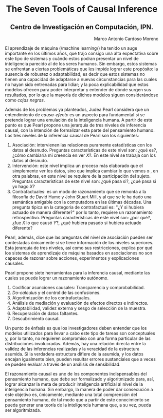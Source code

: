  <center><h1>The Seven Tools of Causal Inference </h1></center>
<center><h2>Centro de Investigación en Computación, IPN.</h2></center>
<p style="text-align:right;">Marco Antonio Cardoso Moreno</p>

El aprendizaje de máquina (/machine learning/) ha tenido un auge importante en
los últimos años, que trajo consigo una alta expectativa sobre este tipo de sistemas
y cuándo estos podran presentar un nivel de inteligencia parecido al de los seres
humanos. Sin embargo, estos sistemas se enfrentan a ciertas problemáticas que les
impide lograr este propósito: la ausencia de robustez o adaptabilidad, es decir que
estos sistemas no tienen una capacidad de adaptarse a nuevas circunstancias para
las cuales no hayan sido entrenadas para lidiar; y la poca explicabilidad que estos
modelos ofrecen para poder interpretar y entender de dónde surgen sus resultados,
por lo que la mayoría de dichos modelos siguen considerándose como *cajas negras*.

Además de los problemas ya planteados, Judea Pearl considera que un entendimiento
de *causa-efecto* es un aspecto para fundamental si se pretende lograr una emulación
de la inteligencia humana. A partir de este punto es que Pearl propone una jerarquía de
tres niveles de inferencia causal, con la intención de formalizar esta parte del
pensamiento humano. Los tres niveles de la inferencia causal de Pearl son los siguientes:
1. Asociación: intervienen las relaciones puramente estadísticas con los datos al desnudo.
Preguntas características de este nivel son: ¿qué es?, ¿cómo cambiaría mi creencia en ver
*X*?. En este nivel se trabaja con los datos al desnudo.
2. Intervención: este nivel implica un proceso más elaborado que el simplemente *ver* los
datos, sino que implica cambiar lo que vemos o , en otra palabras, en este nivel se requiere
de la participación del sujeto. Preguntas características de este nivel son:
¿qué pasa si?, ¿qué pasa si yo hago *X*?
3. Contrafactuales: es un modo de razonamiento que se remonta a la filosofía de David Hume
y John Stuart Mill, y al que se le ha dado una semántica amigable con la computadora en las
últimas décadas. Una pregunta típica en la categoría de contrafactual es:
"¿Y si hubiera actuado de manera diferente?" por lo tanto, requiere un razonamiento
retrospectivo. Preguntas características de este nivel son: ¿por qué?, ¿fue *X* lo que causó
*Y*?, ¿qué hubiera pasado si hubiera actuado diferente?

Pearl, además,  dice que las preguntas del nivel de asociación pueden ser contestadas
únicamente si se tiene información de los niveles superiores. Esta jerarquía de tres niveles,
así como sus restricciones, explica por qué los sistemas de aprendizaje de máquina basados
en asociaciones no son capaces de razonar sobre acciones, experimentos y explicaciones
causales.

Pearl propone siete herramientas para la inferencia causal, mediante las cuales se puede
lograr un razonamiento autónomo.
1. Codificar asunciones causales: Transparencia y comprobabilidad.
2. *Do-calculus* y el control de las confusiones.
3. Algoritmización de los contrafactuales.
4. Análisis de mediación y evaluación de efectos directos e indirectos.
5. Adaptabilidad, validez externa y sesgo de selección de la muestra.
6. Recuperación de datos faltantes.
7. Descubrimiento causal.

Un punto de énfasis es que los investigadores deben entender que los modelos utilizados
para llevar a cabo este tipo de tareas son conceptuales y, por lo tanto, no requieren
compromiso con una forma particular de las distribuciones involucradas. Además, hay una
relación directa entre la validez de las inferencias realizadas y la veracidad de la estructura
asumida. Si la verdadera estructura difiere de la asumida, y los datos encajan igualmente
bien, pueden resultar errores sustanciales que a veces se pueden evaluar a través de un análisis de
sensibilidad.

El razonamiento causal es uno de los componentes indispensables del pensamiento
humano, que debe ser formalizado y algoritmizado para, así,  lograr alcanzar la meta
de producir inteligencia artificial al nivel de la inteligencia humana. Sin embargo, la
manera de poder dar consecución a este objetivo es, únicamente, mediante una total
comprensión del pensamiento humano, de tal modo que a partir de este conocimiento
se pueda generar una teoría de la inteligencia humana que, a su vez, pueda ser
algoritmizada.
